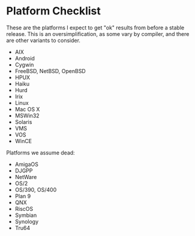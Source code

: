 # Platform Checklist

These are the platforms I expect to get "ok" results from before a stable
release.  This is an oversimplification, as some vary by compiler, and there
are other variants to consider.

* AIX
* Android
* Cygwin
* FreeBSD, NetBSD, OpenBSD
* HPUX
* Haiku
* Hurd
* Irix
* Linux
* Mac OS X
* MSWin32
* Solaris
* VMS
* VOS
* WinCE

Platforms we assume dead:

* AmigaOS
* DJGPP
* NetWare
* OS/2
* OS/390, OS/400
* Plan 9
* QNX
* RiscOS
* Symbian
* Synology
* Tru64
